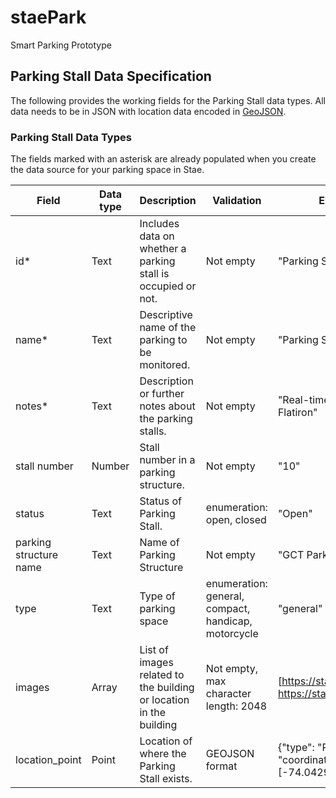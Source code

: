 # staePark
Smart Parking Prototype

## Parking Stall Data Specification

The following provides the working fields for the Parking Stall data types. All data needs to be in JSON with location data encoded in [GeoJSON](http://geojson.org/). 

### Parking Stall Data Types
The fields marked with an asterisk are already populated when you create the data source for your parking space in Stae. 

| Field | Data type | Description | Validation | Example
| ---   | --- 		| ---         | ---		   | ---
|id*    | Text      | Includes data on whether a parking stall is occupied or not. | Not empty | "Parking Stalls"
|name*  | Text      | Descriptive name of the parking to be monitored. | Not empty | "Parking Stall"
|notes* | Text 		| Description or further notes about the parking stalls. | Not empty | "Real-time Data from Flatiron"
|stall number   | Number      | Stall number in a parking structure. |  Not empty | "10"
|status   | Text      | Status of Parking Stall. |  enumeration: open, closed | "Open"
|parking structure name | Text 	| Name of Parking Structure | Not empty | "GCT Parking Structure"
|type| Text | Type of parking space | enumeration: general, compact, handicap, motorcycle  | "general"
|images | Array 	| List of images related to the building or location in the building | Not empty, max character length: 2048 | [https://stae.co/park1.jpg, https://stae.co/park2.jpg]
|location_point | Point 	| Location of where the Parking Stall exists. | GEOJSON format | {"type": "Point", "coordinates": [-74.0429, 40.744]}
